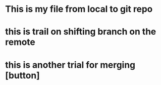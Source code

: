 # This is my file from local to git repo
# this is trail on shifting branch on the remote
# this is another trial for merging [button]
